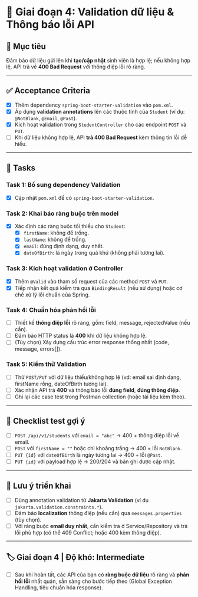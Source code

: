 # 📌 Giai đoạn 4: Validation dữ liệu & Thông báo lỗi API

## 🎯 Mục tiêu
Đảm bảo dữ liệu gửi lên khi **tạo/cập nhật** sinh viên là hợp lệ; nếu không hợp lệ, API trả về **400 Bad Request** với thông điệp lỗi rõ ràng.

---

## ✅ Acceptance Criteria
- [x] Thêm dependency `spring-boot-starter-validation` vào `pom.xml`.  
- [x] Áp dụng **validation annotations** lên các thuộc tính của `Student` (ví dụ: `@NotBlank`, `@Email`, `@Past`).  
- [x] Kích hoạt validation trong `StudentController` cho các endpoint `POST` và `PUT`.  
- [ ] Khi dữ liệu không hợp lệ, API **trả 400 Bad Request** kèm thông tin lỗi dễ hiểu.  

---

## 📂 Tasks

### Task 1: Bổ sung dependency Validation
- [x] Cập nhật `pom.xml` để có `spring-boot-starter-validation`.

### Task 2: Khai báo ràng buộc trên model
- [x] Xác định các ràng buộc tối thiểu cho `Student`:  
  - [x] `firstName`: không để trống.  
  - [x] `lastName`: không để trống.  
  - [x] `email`: đúng định dạng, duy nhất.  
  - [x] `dateOfBirth`: là ngày trong quá khứ (không phải tương lai).  

### Task 3: Kích hoạt validation ở Controller
- [x] Thêm `@Valid` vào tham số request của các method `POST` và `PUT`.  
- [x] Tiếp nhận kết quả kiểm tra qua `BindingResult` (nếu sử dụng) hoặc cơ chế xử lý lỗi chuẩn của Spring.  

### Task 4: Chuẩn hóa phản hồi lỗi
- [ ] Thiết kế **thông điệp lỗi** rõ ràng, gồm: field, message, rejectedValue (nếu cần).  
- [ ] Đảm bảo HTTP status là **400** khi dữ liệu không hợp lệ.  
- [ ] (Tùy chọn) Xây dựng cấu trúc error response thống nhất (code, message, errors[]).  

### Task 5: Kiểm thử Validation
- [ ] Thử `POST/PUT` với dữ liệu thiếu/không hợp lệ (vd: email sai định dạng, firstName rỗng, dateOfBirth tương lai).  
- [ ] Xác nhận API trả **400** và thông báo lỗi **đúng field**, **đúng thông điệp**.  
- [ ] Ghi lại các case test trong Postman collection (hoặc tài liệu kèm theo).

---

## 🧪 Checklist test gợi ý
- [ ] `POST /api/v1/students` với `email = "abc"` → 400 + thông điệp lỗi về email.  
- [ ] `POST` với `firstName = ""` hoặc chỉ khoảng trắng → 400 + lỗi `NotBlank`.  
- [ ] `PUT {id}` với `dateOfBirth` là ngày tương lai → 400 + lỗi `@Past`.  
- [ ] `PUT {id}` với payload hợp lệ → 200/204 và bản ghi được cập nhật.  

---

## 📝 Lưu ý triển khai
- [ ] Dùng annotation validation từ **Jakarta Validation** (ví dụ `jakarta.validation.constraints.*`).  
- [ ] Đảm bảo **localization** thông điệp (nếu cần) qua `messages.properties` (tùy chọn).  
- [ ] Với ràng buộc **email duy nhất**, cần kiểm tra ở Service/Repository và trả lỗi phù hợp (có thể 409 Conflict; hoặc 400 kèm thông điệp).  

---

## 🏷️ Giai đoạn 4 | Độ khó: Intermediate
- [ ] Sau khi hoàn tất, các API của bạn có **ràng buộc dữ liệu** rõ ràng và **phản hồi lỗi** nhất quán, sẵn sàng cho bước tiếp theo (Global Exception Handling, tiêu chuẩn hóa response).
